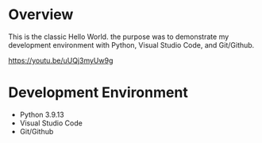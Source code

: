 # Overview

This is the classic Hello World. the purpose was to demonstrate my development environment with Python, Visual Studio Code, and Git/Github.

https://youtu.be/uUQj3myUw9g 

# Development Environment

* Python 3.9.13
* Visual Studio Code
* Git/Github
